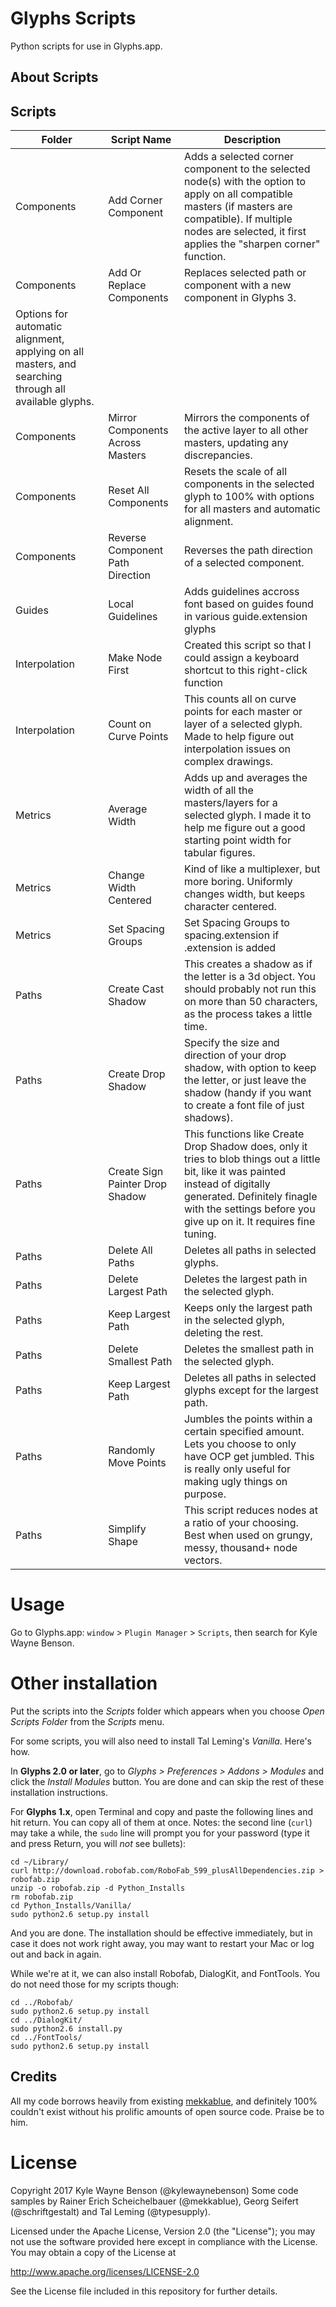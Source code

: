 # Glyphs Scripts
Python scripts for use in Glyphs.app.

## About Scripts
## Scripts
| Folder           | Script Name                     | Description |
|------------------|---------------------------------|-------------|
| Components       | Add Corner Component            | Adds a selected corner component to the selected node(s) with the option to apply on all compatible masters (if masters are compatible). If multiple nodes are selected, it first applies the "sharpen corner" function. |
| Components       | Add Or Replace Components         | Replaces selected path or component with a new component in Glyphs 3.
Options for automatic alignment, applying on all masters, and searching through all available glyphs. |
| Components       | Mirror Components Across Masters| Mirrors the components of the active layer to all other masters, updating any discrepancies. |
| Components       | Reset All Components            | Resets the scale of all components in the selected glyph to 100% with options for all masters and automatic alignment. |
| Components        | Reverse Component Path Direction | Reverses the path direction of a selected component. |
| Guides           | Local Guidelines                | Adds guidelines accross font based on guides found in various guide.extension glyphs |
| Interpolation    | Make Node First                   | Created this script so that I could assign a keyboard shortcut to this right-click function |
| Interpolation    | Count on Curve Points           | This counts all on curve points for each master or layer of a selected glyph. Made to help figure out interpolation issues on complex drawings. |
| Metrics    | Average Width                   | Adds up and averages the width of all the masters/layers for a selected glyph. I made it to help me figure out a good starting point width for tabular figures. |
| Metrics          | Change Width Centered | Kind of like a multiplexer, but more boring. Uniformly changes width, but keeps character centered. |
| Metrics          | Set Spacing Groups | Set Spacing Groups to spacing.extension if .extension is added |
| Paths           | Create Cast Shadow              | This creates a shadow as if the letter is a 3d object. You should probably not run this on more than 50 characters, as the process takes a little time. |
| Paths           | Create Drop Shadow              | Specify the size and direction of your drop shadow, with option to keep the letter, or just leave the shadow (handy if you want to create a font file of just shadows). |
| Paths           | Create Sign Painter Drop Shadow | This functions like Create Drop Shadow does, only it tries to blob things out a little bit, like it was painted instead of digitally generated. Definitely finagle with the settings before you give up on it. It requires fine tuning. |
| Paths             | Delete All Paths | Deletes all paths in selected glyphs. |
| Paths           | Delete Largest Path             | Deletes the largest path in the selected glyph. |
| Paths           | Keep Largest Path               | Keeps only the largest path in the selected glyph, deleting the rest. |
| Paths           | Delete Smallest Path            | Deletes the smallest path in the selected glyph. |
| Paths         | Keep Largest Path | Deletes all paths in selected glyphs except for the largest path. |
| Paths           | Randomly Move Points            | Jumbles the points within a certain specified amount. Lets you choose to only have OCP get jumbled. This is really only useful for making ugly things on purpose. |
| Paths           | Simplify Shape                  | This script reduces nodes at a ratio of your choosing. Best when used on grungy, messy, thousand+ node vectors. |


# Usage

Go to Glyphs.app: `window` > `Plugin Manager` > `Scripts`, then search for Kyle Wayne Benson.

# Other installation
Put the scripts into the *Scripts* folder which appears when you choose *Open Scripts Folder* from the *Scripts* menu.

For some scripts, you will also need to install Tal Leming's *Vanilla*. Here's how.

In **Glyphs 2.0 or later**, go to *Glyphs > Preferences > Addons > Modules* and click the *Install Modules* button. You are done and can skip the rest of these installation instructions.

For **Glyphs 1.x**, open Terminal and copy and paste the following lines and hit return. You can copy all of them at once. Notes: the second line (`curl`) may take a while, the `sudo` line will prompt you for your password (type it and press Return, you will *not* see bullets):

    cd ~/Library/
    curl http://download.robofab.com/RoboFab_599_plusAllDependencies.zip > robofab.zip
    unzip -o robofab.zip -d Python_Installs
    rm robofab.zip
    cd Python_Installs/Vanilla/
    sudo python2.6 setup.py install


And you are done. The installation should be effective immediately, but in case it does not work right away, you may want to restart your Mac or log out and back in again.

While we're at it, we can also install Robofab, DialogKit, and FontTools. You do not need those for my scripts though:

    cd ../Robofab/
    sudo python2.6 setup.py install
    cd ../DialogKit/
    sudo python2.6 install.py
    cd ../FontTools/
    sudo python2.6 setup.py install


## Credits
All my code borrows heavily from existing [mekkablue](https://github.com/mekkablue/), and definitely 100% couldn't exist without his prolific amounts of open source code. Praise be to him.

# License

Copyright 2017 Kyle Wayne Benson (@kylewaynebenson)
Some code samples by Rainer Erich Scheichelbauer (@mekkablue), Georg Seifert (@schriftgestalt) and Tal Leming (@typesupply).

Licensed under the Apache License, Version 2.0 (the "License");
you may not use the software provided here except in compliance with the License.
You may obtain a copy of the License at

http://www.apache.org/licenses/LICENSE-2.0

See the License file included in this repository for further details.
